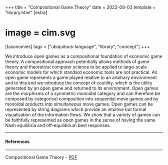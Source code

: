 +++
title = "Compositional Game Theory"
date = 2022-08-03
template = "library.html"
[extra]
#  image = cim.svg
[taxonomies]
   tags = ["ubiquitous-language", "library", "concept"]
+++

We introduce open games as a compositional foundation of economic game theory. A compositional approach potentially allows methods of game theory and theoretical computer science to be applied to large-scale economic models for which standard economic tools are not practical. An open game represents a game played relative to an arbitrary environment and to this end we introduce the concept of coutility, which is the utility generated by an open game and returned to its environment. Open games are the morphisms of a symmetric monoidal category and can therefore be composed by categorical composition into sequential move games and by monoidal products into simultaneous move games. Open games can be represented by string diagrams which provide an intuitive but formal visualisation of the information flows. We show that a variety of games can be faithfully represented as open games in the sense of having the same Nash equilibria and off-equilibrium best responses.

---

#### References

---
Compositional Game Theory - [PDF](https://arxiv.org/abs/1603.04641)
